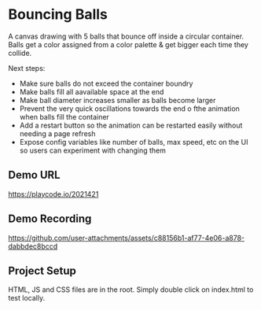 # Bouncing Balls
A canvas drawing with 5 balls that bounce off inside a circular container. Balls get a color assigned from a color palette & get bigger each time they collide.

Next steps:
* Make sure balls do not exceed the container boundry
* Make balls fill all aavailable space at the end
* Make ball diameter increases smaller as balls become larger
* Prevent the very quick oscillations towards the end o fthe animation when balls fill the container
* Add a restart button so the animation can be restarted easily without needing a page refresh
* Expose config variables like number of balls, max speed, etc on the UI so users can experiment with changing them

## Demo URL
https://playcode.io/2021421

## Demo Recording
https://github.com/user-attachments/assets/c88156b1-af77-4e06-a878-dabbdec8bccd



## Project Setup
HTML, JS and CSS files are in the root. Simply double click on index.html to test locally.
